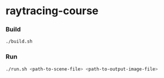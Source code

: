 # raytracing-course

### Build

```bash
./build.sh
```

### Run

```bash
./run.sh <path-to-scene-file> <path-to-output-image-file>
```
